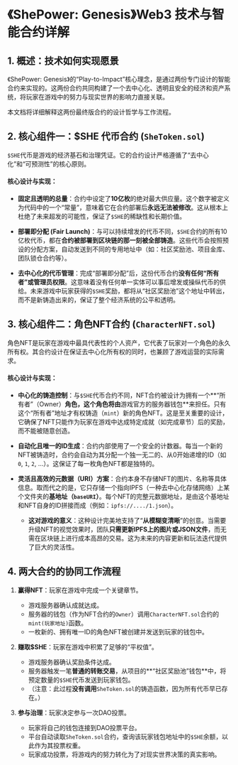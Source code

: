 
# 《ShePower: Genesis》Web3 技术与智能合约详解

## 1. 概述：技术如何实现愿景

《ShePower: Genesis》的“Play-to-Impact”核心理念，是通过两份专门设计的智能合约来实现的。这两份合约共同构建了一个去中心化、透明且安全的经济和资产系统，将玩家在游戏中的努力与现实世界的影响力直接关联。

本文档将详细解释这两份最终版合约的设计哲学与工作流程。

## 2. 核心组件一：$SHE 代币合约 (`SheToken.sol`)

`$SHE`代币是游戏的经济基石和治理凭证。它的合约设计严格遵循了“去中心化”和“可预测性”的核心原则。

#### 核心设计与实现：

* **固定且透明的总量**：合约中设定了**10亿枚**的绝对最大供应量。这个数字被定义为代码中的一个“常量”，意味着它在合约部署后**永远无法被修改**。这从根本上杜绝了未来超发的可能性，保证了`$SHE`的稀缺性和长期价值。

* **部署即分配 (Fair Launch)**：与可以持续增发的代币不同，`$SHE`合约的所有10亿枚代币，都在**合约被部署到区块链的那一刻被全部铸造**。这些代币会按照预设的分配方案，自动发送到不同的专用地址中（如：社区奖励池、项目金库、团队锁仓合约等）。

* **去中心化的代币管理**：完成“部署即分配”后，这份代币合约**没有任何“所有者”或管理员权限**。这意味着没有任何单一实体可以事后增发或操纵代币的供给。未来游戏中玩家获得的`$SHE`奖励，都将从“社区奖励池”这个地址中转出，而不是新铸造出来的，保证了整个经济系统的公平和透明。

## 3. 核心组件二：角色NFT合约 (`CharacterNFT.sol`)

角色NFT是玩家在游戏中最具代表性的个人资产，它代表了玩家对一个角色的永久所有权。其合约设计在保证去中心化所有权的同时，也兼顾了游戏运营的实际需求。

#### 核心设计与实现：

* **中心化的铸造控制**：与`$SHE`代币合约不同，NFT合约被设计为拥有一个**“所有者”（Owner）**角色，这个角色将由**游戏官方的服务器钱包**来担任。只有这个“所有者”地址才有权铸造（`mint`）新的角色NFT。这是至关重要的设计，它确保了NFT只能作为玩家在游戏中达成特定成就（如完成章节）后的奖励，而不能被随意创造。

* **自动化且唯一的ID生成**：合约内部使用了一个安全的计数器。每当一个新的NFT被铸造时，合约会自动为其分配一个独一无二的、从0开始递增的ID（如 `0`, `1`, `2`, ...）。这保证了每一枚角色NFT都是独特的。

* **灵活且高效的元数据（URI）方案**：合约本身不存储NFT的图片、名称等具体信息。取而代之的是，它只存储一个指向IPFS（一种去中心化存储网络）上某个文件夹的**基地址（`baseURI`）**。每个NFT的完整元数据地址，是由这个基地址和NFT自身的ID拼接而成（例如：`ipfs://..../1.json`）。
    * **这对游戏的意义**：这种设计完美地支持了“**从模糊变清晰**”的创意。当需要升级NFT的视觉效果时，团队**只需更新IPFS上的图片或JSON文件**，而无需在区块链上进行成本高昂的交易。这为未来的内容更新和玩法迭代提供了巨大的灵活性。

## 4. 两大合约的协同工作流程

1.  **赢得NFT**：玩家在游戏中完成一个关键章节。
    * 游戏服务器确认成就达成。
    * 服务器的钱包（作为NFT合约的`Owner`）调用`CharacterNFT.sol`合约的`mint(玩家地址)`函数。
    * 一枚新的、拥有唯一ID的角色NFT被创建并发送到玩家的钱包中。

2.  **赚取$SHE**：玩家在游戏中积累了足够的“平权值”。
    * 游戏服务器确认奖励条件达成。
    * 服务器触发一笔**普通的转账交易**，从项目的**“社区奖励池”钱包**中，将预定数量的`$SHE`代币发送到玩家钱包。
    * （注意：此过程**没有调用**`SheToken.sol`的铸造函数，因为所有代币早已存在。）

3.  **参与治理**：玩家决定参与一次DAO投票。
    * 玩家将自己的钱包连接到DAO投票平台。
    * 平台自动读取`SheToken.sol`合约，查询该玩家钱包地址中的`$SHE`余额，以此作为其投票权重。
    * 玩家成功投票，将游戏内的努力转化为了对现实世界决策的真实影响。